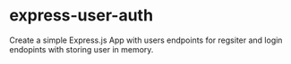 # express-user-auth
Create a simple Express.js App with users endpoints for regsiter and login endopints with storing user in memory.
